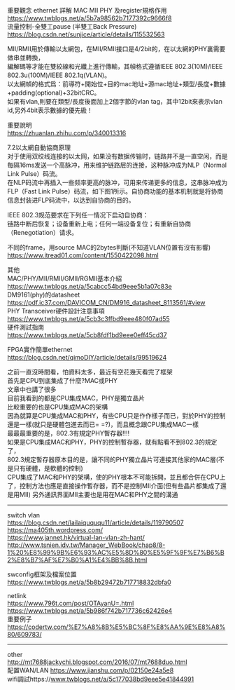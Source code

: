 重要觀念 ethernet 詳解 MAC MII PHY 及register規格作用  
https://www.twblogs.net/a/5b7a98562b7177392c9666f8  
流量控制-全雙工pause (半雙工Back Pressure)  
https://blog.csdn.net/sunjice/article/details/115532563  
  
  
MII/RMII用於傳輸以太網包，在MII/RMII接口是4/2bit的，在以太網的PHY裏需要做串並轉換，  
編解碼等才能在雙絞線和光纖上進行傳輸，其幀格式遵循IEEE 802.3(10M)/IEEE 802.3u(100M)/IEEE 802.1q(VLAN)。  
以太網幀的格式爲：前導符+開始位+目的mac地址+源mac地址+類型/長度+數據+padding(optional)+32bitCRC。  
如果有vlan,則要在類型/長度後面加上2個字節的vlan tag，其中12bit來表示vlan id,另外4bit表示數據的優先級！  
  
  
重要說明  
https://zhuanlan.zhihu.com/p/340013316  
  
7.2以太網自動協商原理  
对于使用双绞线连接的以太网，如果没有数据传输时，链路并不是一直空闲，而是每隔16ms发送一个高脉冲，用来维护链路层的连接，这种脉冲成为NLP（Normal Link Pulse）码流。  
在NLP码流中再插入一些频率更高的脉冲，可用来传递更多的信息，这串脉冲成为FLP（Fast Link Pulse）码流，如下图1所示。自协商功能的基本机制就是将协商信息封装进FLP码流中，以达到自协商的目的。  
  
IEEE 802.3规范要求在下列任一情况下启动自协商：  
链路中断后恢复；设备重新上电；任何一端设备复位；有重新自协商（Renegotiation）请求。  
  
不同的frame，用source MAC的2bytes判斷(不知道VLAN位置有沒有影響)  
https://www.itread01.com/content/1550422098.html  
  
  
其他  
MAC/PHY/MII/RMII/GMII/RGMII基本介紹  
https://www.twblogs.net/a/5cabcc54bd9eee5b1a07c83e  
DM9161(phy)的datasheet  
https://pdf.ic37.com/DAVICOM_CN/DM916_datasheet_8113561/#view  
PHY Transceiver硬件設計注意事項  
https://www.twblogs.net/a/5cb3c3ffbd9eee480f07ad55  
硬件測試指南  
https://www.twblogs.net/a/5cb8fdf1bd9eee0eff45cd37  
  
  
FPGA實作簡單ethernet  
https://blog.csdn.net/qimoDIY/article/details/99519624  
  
之前一直沒時間看，怕資料太多，最近有空花幾天看完了框架  
首先是CPU到底集成了什麼?MAC或PHY  
文章中也講了很多  
目前我看到的都是CPU集成MAC，PHY是獨立晶片  
比較重要的也是CPU集成MAC的架構  
因為就算是CPU集成MAC和PHY，有些CPU只是作作樣子而已，對於PHY的控制還是一樣(就只是硬體包進去而已= =?)，而且概念跟CPU集成MAC一樣  
最最最重要的是，802.3有規定PHY暫存器!!!!  
如果是CPU集成MAC和PHY，PHY的控制暫存器，就有點看不到802.3的規定了，  
802.3規定暫存器原本目的是，讓不同的PHY獨立晶片可連接其他家的MAC層(不是只有硬體，是軟體的控制)  
CPU集成了MAC和PHY的架構，使的PHY根本不可能拆開，並且都合併在CPU上了，控制方法也應是直接操作暫存器，而不是控制MII介面(但有些晶片都集成了還是用MII)
另外通訊界面MII主要也是用在MAC和PHY之間的溝通  
  
  

-------------------------------------------------------------------------------------------
switch vlan  
https://blog.csdn.net/lailaiquququ11/article/details/119790507  
https://ma405th.wordpress.com/  
https://www.jannet.hk/virtual-lan-vlan-zh-hant/  
http://www.tsnien.idv.tw/Manager_WebBook/chap8/8-1%20%E8%99%9B%E6%93%AC%E5%8D%80%E5%9F%9F%E7%B6%B2%E8%B7%AF%E7%B0%A1%E4%BB%8B.html  
  
swconfig框架及檔案位置    
https://www.twblogs.net/a/5b8b29472b717718832dbfa0  
  
netlink  
https://www.796t.com/post/OTAyanU=.html  
https://www.twblogs.net/a/5b986f742b717736c62426e4  
重要例子  
https://codertw.com/%E7%A8%8B%E5%BC%8F%E8%AA%9E%E8%A8%80/609783/  
  
-------------------------------------------------------------------------------------------
other  
http://mt7688jackychi.blogspot.com/2016/07/mt7688duo.html  
配置WAN/LAN  https://www.jianshu.com/p/02150e24a5e8  
wifi調試https://www.twblogs.net/a/5c177038bd9eee5e41844991  

